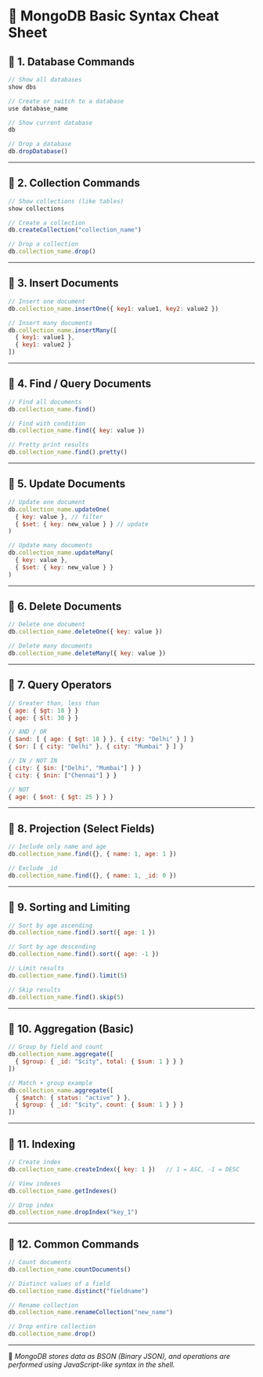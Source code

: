 # 🍃 MongoDB Basic Syntax Cheat Sheet

## 🔹 1. Database Commands
```js
// Show all databases
show dbs

// Create or switch to a database
use database_name

// Show current database
db

// Drop a database
db.dropDatabase()
```

---

## 🔹 2. Collection Commands
```js
// Show collections (like tables)
show collections

// Create a collection
db.createCollection("collection_name")

// Drop a collection
db.collection_name.drop()
```

---

## 🔹 3. Insert Documents
```js
// Insert one document
db.collection_name.insertOne({ key1: value1, key2: value2 })

// Insert many documents
db.collection_name.insertMany([
  { key1: value1 },
  { key1: value2 }
])
```

---

## 🔹 4. Find / Query Documents
```js
// Find all documents
db.collection_name.find()

// Find with condition
db.collection_name.find({ key: value })

// Pretty print results
db.collection_name.find().pretty()
```

---

## 🔹 5. Update Documents
```js
// Update one document
db.collection_name.updateOne(
  { key: value }, // filter
  { $set: { key: new_value } } // update
)

// Update many documents
db.collection_name.updateMany(
  { key: value },
  { $set: { key: new_value } }
)
```

---

## 🔹 6. Delete Documents
```js
// Delete one document
db.collection_name.deleteOne({ key: value })

// Delete many documents
db.collection_name.deleteMany({ key: value })
```

---

## 🔹 7. Query Operators
```js
// Greater than, less than
{ age: { $gt: 18 } }
{ age: { $lt: 30 } }

// AND / OR
{ $and: [ { age: { $gt: 18 } }, { city: "Delhi" } ] }
{ $or: [ { city: "Delhi" }, { city: "Mumbai" } ] }

// IN / NOT IN
{ city: { $in: ["Delhi", "Mumbai"] } }
{ city: { $nin: ["Chennai"] } }

// NOT
{ age: { $not: { $gt: 25 } } }
```

---

## 🔹 8. Projection (Select Fields)
```js
// Include only name and age
db.collection_name.find({}, { name: 1, age: 1 })

// Exclude _id
db.collection_name.find({}, { name: 1, _id: 0 })
```

---

## 🔹 9. Sorting and Limiting
```js
// Sort by age ascending
db.collection_name.find().sort({ age: 1 })

// Sort by age descending
db.collection_name.find().sort({ age: -1 })

// Limit results
db.collection_name.find().limit(5)

// Skip results
db.collection_name.find().skip(5)
```

---

## 🔹 10. Aggregation (Basic)
```js
// Group by field and count
db.collection_name.aggregate([
  { $group: { _id: "$city", total: { $sum: 1 } } }
])

// Match + group example
db.collection_name.aggregate([
  { $match: { status: "active" } },
  { $group: { _id: "$city", count: { $sum: 1 } } }
])
```

---

## 🔹 11. Indexing
```js
// Create index
db.collection_name.createIndex({ key: 1 })   // 1 = ASC, -1 = DESC

// View indexes
db.collection_name.getIndexes()

// Drop index
db.collection_name.dropIndex("key_1")
```

---

## 🔹 12. Common Commands
```js
// Count documents
db.collection_name.countDocuments()

// Distinct values of a field
db.collection_name.distinct("fieldname")

// Rename collection
db.collection_name.renameCollection("new_name")

// Drop entire collection
db.collection_name.drop()
```

---

🧠 *MongoDB stores data as BSON (Binary JSON), and operations are performed using JavaScript-like syntax in the shell.*
